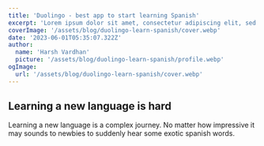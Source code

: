 ```yaml
---
title: 'Duolingo - best app to start learning Spanish'
excerpt: 'Lorem ipsum dolor sit amet, consectetur adipiscing elit, sed do eiusmod tempor incididunt ut labore et dolore magna aliqua. Praesent elementum facilisis leo vel fringilla est ullamcorper eget. At imperdiet dui accumsan sit amet nulla facilities morbi tempus.'
coverImage: '/assets/blog/duolingo-learn-spanish/cover.webp'
date: '2023-06-01T05:35:07.322Z'
author:
  name: 'Harsh Vardhan'
  picture: '/assets/blog/duolingo-learn-spanish/profile.webp'
ogImage:
  url: '/assets/blog/duolingo-learn-spanish/cover.webp'
---
```


## Learning a new language is hard
Learning a new language is a complex journey. No matter how impressive it may sounds to newbies to suddenly hear some exotic spanish words.
